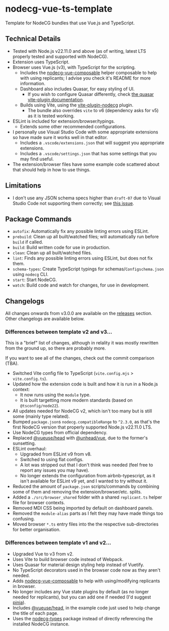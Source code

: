 # nodecg-vue-ts-template

Template for NodeCG bundles that use Vue.js and TypeScript.

## Technical Details

- Tested with Node.js v22.11.0 and above (as of writing, latest LTS properly tested and supported with NodeCG).
- Extension uses TypeScript.
- Browser uses Vue.js (v3), with TypeScript for the scripting.
    - Includes the [nodecg-vue-composable](https://github.com/Dan-Shields/nodecg-vue-composable) helper composable to help with using replicants; I advise you check it's README for more information.
    - Dashboard also includes Quasar, for easy styling of UI.
        - If you wish to configure Quasar differently, check [the quasar vite-plugin documentation](https://quasar.dev/start/vite-plugin#using-quasar).
    - Builds using Vite, using the [vite-plugin-nodecg](https://github.com/dan-shields/vite-plugin-nodecg) plugin.
        - The bundle also overrides `vite` to v6 (dependency asks for v5) as it is tested working.
- ESLint is included for extension/browser/typings.
    - Extends some other recommended configurations.
- I personally use Visual Studio Code with some appropriate extensions so have made sure it works well in that editor.
    - Includes a `.vscode/extensions.json` that will suggest you appropriate extensions.
    - Includes a `.vscode/settings.json` that has some settings that you may find useful.
- The extension/browser files have some example code scattered about that should help in how to use things.

## Limitations

- I don't use any JSON schema specs higher than `draft-07` due to Visual Studio Code not supporting them correctly; see [this issue](https://github.com/microsoft/vscode/issues/98724).

## Package Commands

- `autofix`: Automatically fix any possible linting errors using ESLint.
- `prebuild`: Clean up all built/watched files; will automatically run before `build` if called.
- `build`: Build written code for use in production.
- `clean`: Clean up all built/watched files.
- `lint`: Finds any possible linting errors using ESLint, but does not fix them.
- `schema-types`: Create TypeScript typings for schemas/`Configschema.json` using `nodecg` CLI.
- `start`: Start NodeCG.
- `watch`: Build code and watch for changes, for use in development.

## Changelogs

All changes onwards from v3.0.0 are available on the [releases](../../releases) section. Other changelogs are available below.

### Differences between template v2 and v3...

This is a "brief" list of changes, although in relality it was mostly rewritten from the ground up, so there are probably more.

If you want to see all of the changes, check out the commit comparison (TBA).

- Switched Vite config file to TypeScript (`vite.config.mjs` > `vite.config.ts`).
- Updated how the extension code is built and how it is run in a Node.js context:
    - It now runs using the `module` type.
    - It is built targetting more modern standards (based on `@tsconfig/node22`).
- All updates needed for NodeCG v2, which isn't too many but is still some (mainly type related).
- Bumped `package.json`s `nodecg.compatibleRange` to `^2.3.0`, as that's the first NodeCG version that properly supported Node.js v22.11.0 LTS.
- Use NodeCG types from official dependency.
- Replaced [@vueuse/head](https://github.com/vueuse/head) with [@unhead/vue](https://github.com/unjs/unhead), due to the former's sunsetting.
- ESLint overhaul:
    - Upgraded from ESLint v9 from v8.
    - Switched to using flat configs.
    - A lot was stripped out that I don't think was needed (feel free to report any issues you may have).
    - No longer extends the configuration from airbnb-typescript, as it isn't available for ESLint v9 yet, and I wanted to try without it.
- Reduced the amount of `package.json` scripts/commands by combining some of them and removing the extension/browser/etc. splits.
- Added a `./src/browser_shared` folder with a shared `replicant.ts` helper file for browser contexts.
- Removed MDI CSS being imported by default on dashboard panels.
- Removed the `module-alias` parts as I felt they may have made things too confusing.
- Moved browser `*.ts` entry files into the the respective sub-directories for better organisation.

### Differences between template v1 and v2...

- Upgraded Vue to v3 from v2.
- Uses Vite to build browser code instead of Webpack.
- Uses Quasar for material design styling help instead of Vuetify.
- No TypeScript decorators used in the browser code now as they aren't needed.
- Adds [nodecg-vue-composable](https://github.com/Dan-Shields/nodecg-vue-composable) to help with using/modifying replicants in browser.
- No longer includes any Vue state plugins by default (as no longer needed for replicants), but you can add one if needed (I'd suggest [pinia](https://pinia.vuejs.org/)).
- Includes [@vueuse/head](https://github.com/vueuse/head), in the example code just used to help change the title of each page.
- Uses the [nodecg-types](https://github.com/codeoverflow-org/nodecg-types) package instead of directly referencing the installed NodeCG instance.
